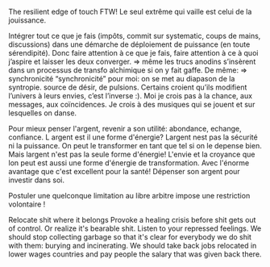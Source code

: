 

The resilient edge of touch FTW! Le seul extrême qui vaille est celui de la jouissance.


Intégrer tout ce que je fais (impôts, commit sur systematic, coups de mains, discussions) dans une démarche de déploiement de puissance (en toute sérendipité). Donc faire attention à ce que je fais, faire attention à ce à quoi j’aspire et laisser les deux converger.
=> même les trucs anodins s’insèrent dans un processus de transfo alchimique si on y fait gaffe. De même:
=> synchronicité
“synchronicité” pour moi: on se met au diapason de la syntropie. source de désir, de pulsions. Certains croient qu’ils modifient l’univers à leurs envies, c’est l’inverse :). Moi je crois pas à la chance, aux messages, aux coïncidences. Je crois à des musiques qui se jouent et sur lesquelles on danse. 

Pour mieux penser l'argent, revenir a son utilité: abondance, echange, confiance.
L argent est il une forme d'énergie?
Largent nest pas la sécurité ni la puissance. On peut le transformer en tant que tel si on le depense bien. Mais largent n'est pas la seule forme d'énergie! L'envie et la croyance que lon peut est aussi une forme d'énergie de transformation. Avec l'énorme avantage que c'est excellent pour la santé! 
Dépenser son argent pour investir dans soi.


Postuler une quelconque limitation au libre arbitre impose une restriction volontaire !

Relocate shit where it belongs
Provoke a healing crisis before shit gets out of control. Or realize it's bearable shit.
Listen to your repressed feelings.
We should stop collecting garbage so that it's clear for everybody we do shit with them: burying and incinerating.
We should take back jobs relocated in lower wages countries and pay people the salary that was given back there.
